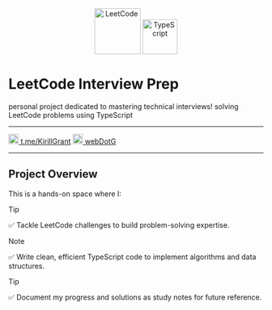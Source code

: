 <div align="center">
    <img src="https://leetcode.com/apple-touch-icon-114x114.png" width="91" height="91" alt="LeetCode" />
    <img src="https://www.typescriptlang.org/icons/icon-96x96.png?v=8944a05a8b601855de116c8a56d3b3ae" width="69" height="69" alt="TypeScript" />
</div>

# LeetCode Interview Prep
personal project dedicated to mastering technical interviews! 
solving LeetCode problems using TypeScript

---

<a href="https://t.me/KirillGrant" target="_blank"><img src="https://cdn-icons-png.flaticon.com/512/2111/2111646.png" width="20" height="20" alt="telegram" /> t.me/KirillGrant</a>
<a href="https://leetcode.com/u/webdotg/" target="_blank"><img src="https://leetcode.com/apple-touch-icon-114x114.png" width="20" height="20" alt="leetcode" /> webDotG</a>

---

## Project Overview

This is a hands-on space where I:

> [!TIP]  
> ✅ Tackle LeetCode challenges to build problem-solving expertise.

> [!NOTE]  
> ✅ Write clean, efficient TypeScript code to implement algorithms and data structures.

> [!TIP]  
> ✅ Document my progress and solutions as study notes for future reference.